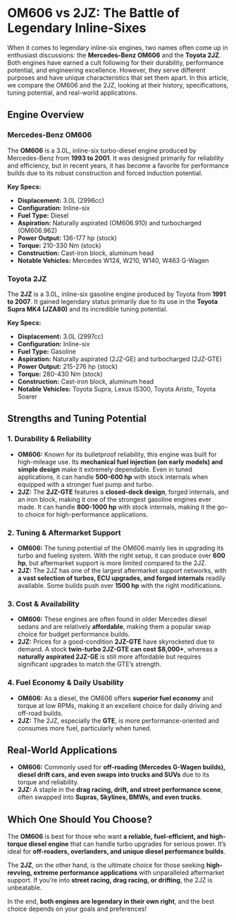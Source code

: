 # OM606 vs 2JZ: The Battle of Legendary Inline-Sixes

When it comes to legendary inline-six engines, two names often come up in enthusiast discussions: the **Mercedes-Benz OM606** and the **Toyota 2JZ**. Both engines have earned a cult following for their durability, performance potential, and engineering excellence. However, they serve different purposes and have unique characteristics that set them apart. In this article, we compare the OM606 and the 2JZ, looking at their history, specifications, tuning potential, and real-world applications.

## **Engine Overview**
### **Mercedes-Benz OM606**
The **OM606** is a 3.0L, inline-six turbo-diesel engine produced by Mercedes-Benz from **1993 to 2001**. It was designed primarily for reliability and efficiency, but in recent years, it has become a favorite for performance builds due to its robust construction and forced induction potential.

**Key Specs:**
- **Displacement:** 3.0L (2996cc)
- **Configuration:** Inline-six
- **Fuel Type:** Diesel
- **Aspiration:** Naturally aspirated (OM606.910) and turbocharged (OM606.962)
- **Power Output:** 136-177 hp (stock)
- **Torque:** 210-330 Nm (stock)
- **Construction:** Cast-iron block, aluminum head
- **Notable Vehicles:** Mercedes W124, W210, W140, W463 G-Wagen

### **Toyota 2JZ**
The **2JZ** is a 3.0L, inline-six gasoline engine produced by Toyota from **1991 to 2007**. It gained legendary status primarily due to its use in the **Toyota Supra MK4 (JZA80)** and its incredible tuning potential.

**Key Specs:**
- **Displacement:** 3.0L (2997cc)
- **Configuration:** Inline-six
- **Fuel Type:** Gasoline
- **Aspiration:** Naturally aspirated (2JZ-GE) and turbocharged (2JZ-GTE)
- **Power Output:** 215-276 hp (stock)
- **Torque:** 280-430 Nm (stock)
- **Construction:** Cast-iron block, aluminum head
- **Notable Vehicles:** Toyota Supra, Lexus IS300, Toyota Aristo, Toyota Soarer

## **Strengths and Tuning Potential**

### **1. Durability & Reliability**
- **OM606:** Known for its bulletproof reliability, this engine was built for high-mileage use. Its **mechanical fuel injection (on early models) and simple design** make it extremely dependable. Even in tuned applications, it can handle **500-600 hp** with stock internals when equipped with a stronger fuel pump and turbo.
- **2JZ:** The **2JZ-GTE** features a **closed-deck design**, forged internals, and an iron block, making it one of the strongest gasoline engines ever made. It can handle **800-1000 hp** with stock internals, making it the go-to choice for high-performance applications.

### **2. Tuning & Aftermarket Support**
- **OM606:** The tuning potential of the OM606 mainly lies in upgrading its turbo and fueling system. With the right setup, it can produce over **600 hp**, but aftermarket support is more limited compared to the 2JZ.
- **2JZ:** The 2JZ has one of the largest aftermarket support networks, with **a vast selection of turbos, ECU upgrades, and forged internals** readily available. Some builds push over **1500 hp** with the right modifications.

### **3. Cost & Availability**
- **OM606:** These engines are often found in older Mercedes diesel sedans and are relatively **affordable**, making them a popular swap choice for budget performance builds.
- **2JZ:** Prices for a good-condition **2JZ-GTE** have skyrocketed due to demand. A stock **twin-turbo 2JZ-GTE can cost $8,000+**, whereas a **naturally aspirated 2JZ-GE** is still more affordable but requires significant upgrades to match the GTE’s strength.

### **4. Fuel Economy & Daily Usability**
- **OM606:** As a diesel, the OM606 offers **superior fuel economy** and torque at low RPMs, making it an excellent choice for daily driving and off-road builds.
- **2JZ:** The 2JZ, especially the **GTE**, is more performance-oriented and consumes more fuel, particularly when tuned.

## **Real-World Applications**
- **OM606:** Commonly used for **off-roading (Mercedes G-Wagen builds), diesel drift cars, and even swaps into trucks and SUVs** due to its torque and reliability.
- **2JZ:** A staple in the **drag racing, drift, and street performance scene**, often swapped into **Supras, Skylines, BMWs, and even trucks**.

## **Which One Should You Choose?**
The **OM606** is best for those who want **a reliable, fuel-efficient, and high-torque diesel engine** that can handle turbo upgrades for serious power. It’s ideal for **off-roaders, overlanders, and unique diesel performance builds**.

The **2JZ**, on the other hand, is the ultimate choice for those seeking **high-revving, extreme performance applications** with unparalleled aftermarket support. If you’re into **street racing, drag racing, or drifting**, the 2JZ is unbeatable.

In the end, **both engines are legendary in their own right**, and the best choice depends on your goals and preferences!

